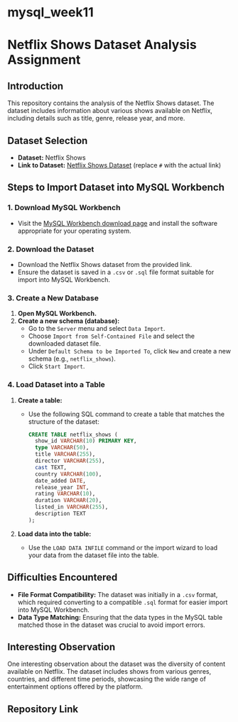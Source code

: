 # mysql_week11
# Netflix Shows Dataset Analysis Assignment

## Introduction
This repository contains the analysis of the Netflix Shows dataset. The dataset includes information about various shows available on Netflix, including details such as title, genre, release year, and more.

## Dataset Selection
- **Dataset:** Netflix Shows
- **Link to Dataset:** [Netflix Shows Dataset](#) (replace `#` with the actual link)

## Steps to Import Dataset into MySQL Workbench

### 1. Download MySQL Workbench
- Visit the [MySQL Workbench download page](https://dev.mysql.com/downloads/workbench/) and install the software appropriate for your operating system.

### 2. Download the Dataset
- Download the Netflix Shows dataset from the provided link.
- Ensure the dataset is saved in a `.csv` or `.sql` file format suitable for import into MySQL Workbench.

### 3. Create a New Database
1. **Open MySQL Workbench.**
2. **Create a new schema (database):**
   - Go to the `Server` menu and select `Data Import`.
   - Choose `Import from Self-Contained File` and select the downloaded dataset file.
   - Under `Default Schema to be Imported To`, click `New` and create a new schema (e.g., `netflix_shows`).
   - Click `Start Import`.

### 4. Load Dataset into a Table
1. **Create a table:**
   - Use the following SQL command to create a table that matches the structure of the dataset:

     ```sql
     CREATE TABLE netflix_shows (
       show_id VARCHAR(10) PRIMARY KEY,
       type VARCHAR(50),
       title VARCHAR(255),
       director VARCHAR(255),
       cast TEXT,
       country VARCHAR(100),
       date_added DATE,
       release_year INT,
       rating VARCHAR(10),
       duration VARCHAR(20),
       listed_in VARCHAR(255),
       description TEXT
     );
     ```

2. **Load data into the table:**
   - Use the `LOAD DATA INFILE` command or the import wizard to load your data from the dataset file into the table.

## Difficulties Encountered
- **File Format Compatibility:** The dataset was initially in a `.csv` format, which required converting to a compatible `.sql` format for easier import into MySQL Workbench.
- **Data Type Matching:** Ensuring that the data types in the MySQL table matched those in the dataset was crucial to avoid import errors.

## Interesting Observation
One interesting observation about the dataset was the diversity of content available on Netflix. The dataset includes shows from various genres, countries, and different time periods, showcasing the wide range of entertainment options offered by the platform.

## Repository Link

